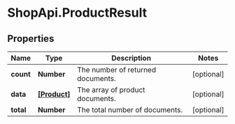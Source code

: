# ShopApi.ProductResult

## Properties
Name | Type | Description | Notes
------------ | ------------- | ------------- | -------------
**count** | **Number** | The number of returned documents. | [optional] 
**data** | [**[Product]**](Product.md) | The array of product documents. | [optional] 
**total** | **Number** | The total number of documents. | [optional] 
